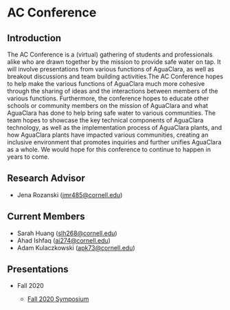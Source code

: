 # AC Conference
## Introduction
The AC Conference is a (virtual) gathering of students and professionals alike who are drawn together by the mission to provide safe water on tap. It will involve presentations from various functions of AguaClara, as well as breakout discussions and team building activities.The AC Conference hopes to help make the various functions of AguaClara much more cohesive through the sharing of ideas and the interactions between members of the various functions. Furthermore, the conference hopes to educate other schools or community members on the mission of AguaClara and what AguaClara has done to help bring safe water to various communities. The team hopes to showcase the key technical components of AguaClara technology, as well as the implementation process of AguaClara plants, and how AguaClara plants have impacted various communities, creating an inclusive environment that promotes inquiries and further unifies AguaClara as a whole. We would hope for this conference to continue to happen in years to come.

## Research Advisor
- Jena Rozanski (jmr485@cornell.edu)

## Current Members
- Sarah Huang (slh268@cornell.edu)
- Ahad Ishfaq (ai274@cornell.edu)
- Adam Kulaczkowski (apk73@cornell.edu)

## Presentations
- Fall 2020

  - [Fall 2020 Symposium](https://docs.google.com/presentation/d/1xl0TVRhWYSABU9JAIwxtaed2NepaUM2FTpT6N6QsBM8/edit?usp=sharing)
